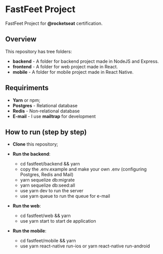 # FastFeet Project

FastFeet Project for **@rocketseat** certification.

## Overview

This repository has tree folders:

- **backend** - A folder for backend project made in NodeJS and Express.
- **frontend** - A folder for web project made in React.
- **mobile** - A folder for mobile project made in React Native.

## Requiriments

- **Yarn** or npm;
- **Postgres** - Relational database
- **Redis** - Non-relational database
- **E-mail** - I use **mailtrap** for development

## How to run (step by step)

- **Clone** this repository;
- **Run the backend**:

  - cd fastfeet/backend && yarn
  - copy the .env.example and make your own .env (configuring Postgres, Redis and Mail)
  - yarn sequelize db:migrate
  - yarn sequelize db:seed:all
  - use yarn dev to run the server
  - use yarn queue to run the queue for e-mail

- **Run the web**:

  - cd fastfeet/web && yarn
  - use yarn start to start de application

- **Run the mobile**:
  - cd fastfeet/mobile && yarn
  - use yarn react-native run-ios or yarn react-native run-android
